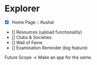 # Explorer

- [x] Home Page :: Kushal
- [] Resources (upload functionality)
- [] Clubs & Societies
- [] Wall of Fame
- [] Examination Reminder (big feature)



Future Scope -> Make an app for the same.
